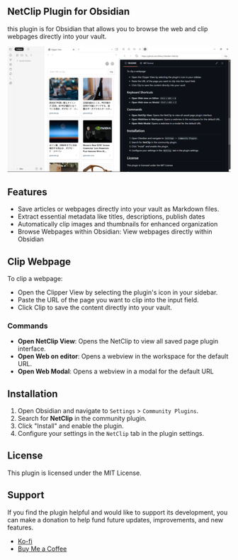 ## NetClip Plugin for Obsidian

this plugin is for Obsidian that allows you to browse the web and clip webpages directly into your vault.

![preview_img_1](./assets/screenshot.png)

## Features


- Save articles or webpages directly into your vault as Markdown files.
- Extract essential metadata like titles, descriptions, publish dates
- Automatically clip images and thumbnails for enhanced organization
- Browse Webpages within Obsidian: View webpages directly within Obsidian


## Clip Webpage
To clip a webpage:

- Open the Clipper View by selecting the plugin's icon in your sidebar.
- Paste the URL of the page you want to clip into the input field.
- Click Clip to save the content directly into your vault.

    
### Commands

- **Open NetClip View**: Opens the NetClip to view all saved page plugin interface.
- **Open Web on editor**: Opens a webview in the workspace for the default URL.
- **Open Web Modal**: Opens a webview in a modal for the default URL

## Installation

1. Open Obsidian and navigate to `Settings` > `Community Plugins`.
2. Search for **NetClip** in the community plugin.
3. Click "Install" and enable the plugin.
4. Configure your settings in the `NetClip` tab in the plugin settings.

## License

This plugin is licensed under the MIT License.

## Support

If you find the plugin helpful and would like to support its development, you can make a donation to help fund future updates, improvements, and new features.

- [Ko-fi](https://ko-fi.com/elharis)
- [Buy Me a Coffee](https://buymeacoffee.com/el_haris)



